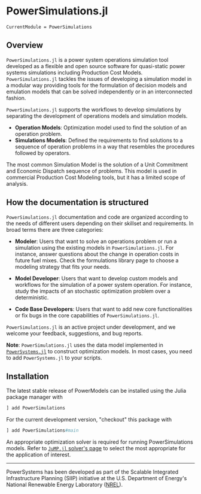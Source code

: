 # PowerSimulations.jl

```@meta
CurrentModule = PowerSimulations
```

## Overview

`PowerSimulations.jl` is a power system operations simulation tool developed as a flexible and open source software for quasi-static power systems simulations including Production Cost Models. `PowerSimulations.jl` tackles the issues of developing a simulation model in a modular way providing tools for the formulation of decision models and emulation models that can be solved independently or in an interconnected fashion.

`PowerSimulations.jl` supports the workflows to develop simulations by separating the development
of operations models and simulation models.

- **Operation Models**: Optimization model used to find the solution of an operation problem.
- **Simulations Models**: Defined the requirements to find solutions to a sequence of operation problems in a way that resembles the procedures followed by operators.

The most common Simulation Model is the solution of a Unit Commitment and Economic Dispatch sequence of problems. This model is used in commercial Production Cost Modeling tools, but it has a limited scope of analysis.

## How the documentation is structured

`PowerSimulations.jl` documentation and code are organized according to the needs of different users depending on their skillset and requirements. In broad terms there are three categories:

- **Modeler**: Users that want to solve an operations problem or run a simulation using the existing models in `PowerSimulations.jl`. For instance, answer questions about the change in operation costs in future fuel mixes. Check the formulations library page to choose a modeling strategy that fits your needs.

- **Model Developer**: Users that want to develop custom models and workflows for the simulation of a power system operation. For instance, study the impacts of an stochastic optimization problem over a deterministic.

- **Code Base Developers**: Users that want to add new core functionalities or fix bugs in the core capabilities of `PowerSimulations.jl`.

`PowerSimulations.jl` is an active project under development, and we welcome your feedback,
suggestions, and bug reports.

**Note**: `PowerSimulations.jl` uses the data model implemented in [`PowerSystems.jl`](https://github.com/NREL/PowerSystems.jl)
to construct optimization models. In most cases, you need to add `PowerSystems.jl` to your scripts.

## Installation

The latest stable release of PowerModels can be installed using the Julia package manager with

```julia
] add PowerSimulations
```

For the current development version, "checkout" this package with

```julia
] add PowerSimulations#main
```

An appropriate optimization solver is required for running PowerSimulations models. Refer to [`JuMP.jl` solver's page](https://jump.dev/JuMP.jl/stable/installation/#Install-a-solver) to select the most appropriate for the application of interest.

------------
PowerSystems has been developed as part of the Scalable Integrated Infrastructure Planning
(SIIP) initiative at the U.S. Department of Energy's National Renewable Energy
Laboratory ([NREL](https://www.nrel.gov/)).
